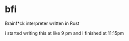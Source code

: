 # bfi
Brainf*ck interpreter written in Rust

i started writing this at like 9 pm and i finished at 11:15pm 
